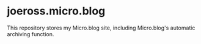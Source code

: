 # joeross.micro.blog
This repository stores my Micro.blog site, including Micro.blog's automatic archiving function.
